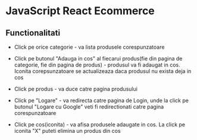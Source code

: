 # JavaScript React Ecommerce

## Functionalitati

* Click pe orice categorie - va lista produsele corespunzatoare

* Click pe butonul "Adauga in cos" al fiecarui produs(fie din pagina de categorie, fie din pagina de produs) - produsul va fi adaugat in cos. Iconita corepsunzatoare se actualizeaza daca produsul nu exista deja in cos

* Click pe produs - va duce catre pagina produsului

* Click pe "Logare" - va redirecta catre pagina de Login, unde la click pe butonul "Logare cu Google" veti fi redirectionati catre pagina corespunzatoare

* Click pe cos(iconita) - va afisa produsele adaugate in cos. La click pe iconita "X" puteti elimina un produs din cos
